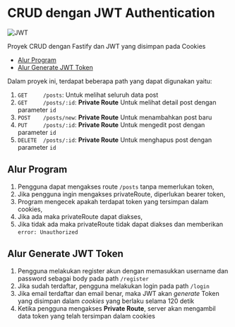 # CRUD dengan JWT Authentication
![JWT](https://jwt.io/img/badge-compatible.svg)

Proyek CRUD dengan Fastify dan JWT yang disimpan pada Cookies
- [Alur Program](#alur-program)
- [Alur Generate JWT Token](#alur-generate-jwt-token)

Dalam proyek ini, terdapat beberapa path yang dapat digunakan yaitu:
1. `GET     /posts`: Untuk melihat seluruh data post
2. `GET     /posts/:id`: **Private Route** Untuk melihat detail post dengan parameter `id`
3. `POST    /posts/new`: **Private Route** Untuk menambahkan post baru
4. `PUT     /posts/:id`: **Private Route** Untuk mengedit post dengan parameter `id`
5. `DELETE  /posts/:id`: **Private Route** Untuk menghapus post dengan parameter `id`

## Alur Program
1. Pengguna dapat mengakses route `/posts` tanpa memerlukan token,
2. Jika pengguna ingin mengakses privateRoute, diperlukan bearer token,
3. Program mengecek apakah terdapat token yang tersimpan dalam cookies,
4. Jika ada maka privateRoute dapat diakses,
5. Jika tidak ada maka privateRoute tidak dapat diakses dan memberikan `error: Unauthorized`

## Alur Generate JWT Token
1. Pengguna melakukan register akun dengan memasukkan username dan password sebagai body pada path `/register`
2. Jika sudah terdaftar, pengguna melakukan login pada path `/login`
3. Jika email terdaftar dan email benar, maka JWT akan *generate* Token yang disimpan dalam *cookies* yang berlaku selama 120 detik
4. Ketika pengguna mengakses **Private Route**, server akan mengambil data token yang telah tersimpan dalam cookies